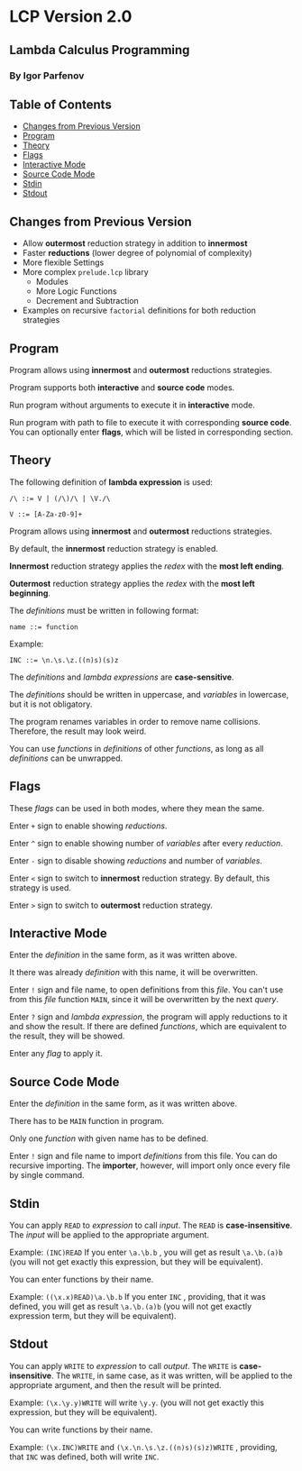 # LCP Version 2.0
## Lambda Calculus Programming
### By Igor Parfenov

## Table of Contents
* [Changes from Previous Version](#changes-from-previous-version)
* [Program](#program)
* [Theory](#theory)
* [Flags](#flags)
* [Interactive Mode](#interactive-mode)
* [Source Code Mode](#source-code-mode)
* [Stdin](#stdin)
* [Stdout](#stdout)

## Changes from Previous Version

* Allow **outermost** reduction strategy in addition to **innermost**
* Faster **reductions** (lower degree of polynomial of complexity)
* More flexible Settings
* More complex `prelude.lcp` library
    * Modules
    * More Logic Functions
    * Decrement and Subtraction
* Examples on recursive `factorial` definitions for both reduction strategies

## Program

Program allows using **innermost** and **outermost** reductions strategies.

Program supports both **interactive** and **source code** modes.

Run program without arguments to execute it in **interactive** mode.

Run program with path to file to execute it with corresponding **source code**. You can optionally enter **flags**, which will be listed in corresponding section.

## Theory

The following definition of **lambda expression** is used:

`/\ ::= V | (/\)/\ | \V./\`

`V ::= [A-Za-z0-9]+`

Program allows using **innermost** and **outermost** reductions strategies.

By default, the **innermost** reduction strategy is enabled.

**Innermost** reduction strategy applies the *redex* with the **most left ending**.

**Outermost** reduction strategy applies the *redex* with the **most left beginning**.

The *definitions* must be written in following format:

`name ::= function`

Example:

`INC ::= \n.\s.\z.((n)s)(s)z`

The *definitions* and *lambda expressions* are **case-sensitive**.

The *definitions* should be written in uppercase, and *variables* in lowercase, but it is not obligatory.

The program renames variables in order to remove name collisions. Therefore, the result may look weird.

You can use *functions* in *definitions* of other *functions*, as long as all *definitions* can be unwrapped.

## Flags

These *flags* can be used in both modes, where they mean the same.

Enter `+` sign to enable showing *reductions*.

Enter `^` sign to enable showing number of *variables* after every *reduction*.

Enter `-` sign to disable showing *reductions* and number of *variables*.

Enter `<` sign to switch to **innermost** reduction strategy. By default, this strategy is used.

Enter `>` sign to switch to **outermost** reduction strategy.

## Interactive Mode

Enter the *definition* in the same form, as it was written above.

It there was already *definition* with this name, it will be overwritten.

Enter `!` sign and file name, to open definitions from this *file*. You can't use from this *file* function `MAIN`, since it will be overwritten by the next *query*.

Enter `?` sign and *lambda expression*, the program will apply reductions to it and show the result. If there are defined *functions*, which are equivalent to the result, they will be showed.

Enter any *flag* to apply it.

## Source Code Mode

Enter the *definition* in the same form, as it was written above.

There has to be `MAIN` function in program.

Only one *function* with given name has to be defined.

Enter `!` sign and file name to import *definitions* from this file. You can do recursive importing. The **importer**, however, will import only once every file by single command.

## Stdin

You can apply `READ` to *expression* to call *input*. The `READ` is **case-insensitive**. The *input* will be applied to the appropriate argument.

Example:
`(INC)READ`
If you enter
`\a.\b.b`
, you will get as result
`\a.\b.(a)b`
(you will not get exactly this expression, but they will be equivalent).

You can enter functions by their name.

Example:
`((\x.x)READ)\a.\b.b`
If you enter
`INC`
, providing, that it was defined, you will get as result
`\a.\b.(a)b`
(you will not get exactly expression term, but they will be equivalent).

## Stdout

You can apply `WRITE` to *expression* to call *output*. The `WRITE` is **case-insensitive**. The `WRITE`, in same case, as it was written, will be applied to the appropriate argument, and then the result will be printed.

Example:
`(\x.\y.y)WRITE`
will write `\y.y`.
(you will not get exactly this expression, but they will be equivalent).

You can write functions by their name.

Example:
`(\x.INC)WRITE`
and
`(\x.\n.\s.\z.((n)s)(s)z)WRITE`
, providing, that `INC` was defined, both will write `INC`.
